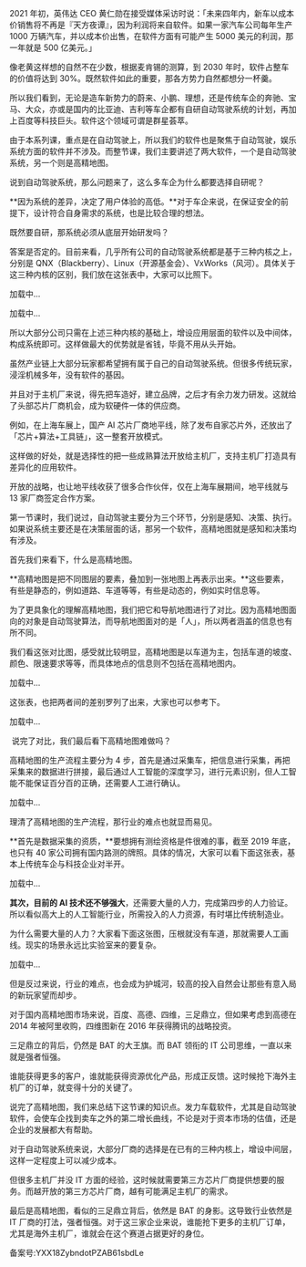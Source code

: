 2021 年初，英伟达 CEO 黄仁勋在接受媒体采访时说：「未来四年内，新车以成本价销售将不再是『天方夜谭』，因为利润将来自软件。如果一家汽车公司每年生产 1000 万辆汽车，并以成本价出售，在软件方面有可能产生 5000 美元的利润，那一年就是 500 亿美元。」 

像老黄这样想的自然不在少数，根据麦肯锡的测算，到 2030 年时，软件占整车的价值将达到 30\%。既然软件如此的重要，那各方势力自然都想分一杯羹。 

所以我们看到，无论是造车新势力的蔚来、小鹏、理想，还是传统车企的奔驰、宝马、大众，亦或是国内的比亚迪、吉利等车企都有自研自动驾驶系统的计划，再加上百度等科技巨头。软件这个领域可谓是群星荟萃。 

由于本系列课，重点是在自动驾驶上，所以我们的软件也是聚焦于自动驾驶，娱乐系统方面的软件并不涉及。而整节课，我们主要讲述了两大软件，一个是自动驾驶系统，另一个则是高精地图。  

说到自动驾驶系统，那么问题来了，这么多车企为什么都要选择自研呢？ 

**因为系统的差异，决定了用户体验的高低。**对于车企来说，在保证安全的前提下，设计符合自身需求的系统，也是比较合理的想法。 

既然要自研，那系统必须从底层开始研发吗？ 

答案是否定的。目前来看，几乎所有公司的自动驾驶系统都是基于三种内核之上，分别是 QNX（Blackberry）、Linux（开源基金会）、VxWorks（风河）。具体关于这三种内核的区别，我们放在这张表中，大家可以比照下。 

加载中...

加载中...

所以大部分公司只需在上述三种内核的基础上，增设应用层面的软件以及中间体，构成系统即可。这样做最大的优势就是省钱，毕竟不用从头开始。

虽然产业链上大部分玩家都希望拥有属于自己的自动驾驶系统。但很多传统玩家，浸淫机械多年，没有软件的基因。

并且对于主机厂来说，得先把车造好，建立品牌，之后才有余力发力研发。这就给了头部芯片厂商机会，成为软硬件一体的供应商。

例如，在上海车展上，国产 AI 芯片厂商地平线，除了发布自家芯片外，还放出了 「芯片+算法+工具链」，这一整套开放模式。

这样做的好处，就是选择性的把一些成熟算法开放给主机厂，支持主机厂打造具有差异化的应用软件。 

开放的战略，也让地平线收获了很多合作伙伴，仅在上海车展期间，地平线就与 13 家厂商签定合作方案。

第一节课时，我们说过，自动驾驶主要分为三个环节，分别是感知、决策、执行。如果说系统主要还是在决策层面的话，那另一个软件，高精地图就是感知和决策均有涉及。 

首先我们来看下，什么是高精地图。

**高精地图是把不同图层的要素，叠加到一张地图上再表示出来。**这些要素，有些是静态的，例如道路、车道等等，有些是动态的，例如实时信息等。 

为了更具象化的理解高精地图，我们把它和导航地图进行了对比。因为高精地图面向的对象是自动驾驶算法，而导航地图面对的是「人」，所以两者涵盖的信息也有所不同。

我们看这张对比图，感受就比较明显，高精地图是以车道为主，包括车道的坡度、颜色、限速要求等等，而具体地点的信息则不包括在高精地图内。 

加载中...

这张表，也把两者间的差别罗列了出来，大家也可以参考下。 

加载中...

 说完了对比，我们最后看下高精地图难做吗？

高精地图的生产流程主要分为 4 步，首先是通过采集车，把信息进行采集，再把采集来的数据进行拼接，最后通过人工智能的深度学习，进行元素识别，但人工智能不能保证百分百的正确，还需要人工进行确认。 

加载中...

理清了高精地图的生产流程，那行业的难点也就显而易见。

**首先是数据采集的资质，**要想拥有测绘资格是件很难的事，截至 2019 年底，也只有 40 家公司拥有国内路测的牌照。具体的情况，大家可以看下面这张表，基本上传统车企与科技企业对半开。

加载中...

**其次，目前的 AI 技术还不够强大**，还需要大量的人力，完成第四步的人力验证。所以看似高大上的人工智能行业，所需投入的人力资源，有时堪比传统制造业。 

为什么需要大量的人力？大家看下面这张图，压根就没有车道，那就需要人工画线。现实的场景永远比实验室来的要复杂。 

加载中...

但是反过来说，行业的难点，也会成为护城河，较高的投入自然会让那些有意入局的新玩家望而却步。

对于国内高精地图市场来说，百度、高德、四维，三足鼎立，但如果考虑到高德在 2014 年被阿里收购，四维图新在 2016 年获得腾讯的战略投资。

三足鼎立的背后，仍然是 BAT 的大王旗。而 BAT 领衔的 IT 公司思维，一直以来就是强者恒强。

谁能获得更多的客户，谁就能获得资源优化产品，形成正反馈。这时候抢下海外主机厂的订单，就变得十分的关键了。 

说完了高精地图，我们来总结下这节课的知识点。发力车载软件，尤其是自动驾驶软件，会使车企找到卖车之外的第二增长曲线，不论是对于资本市场的估值，还是企业的发展都大有帮助。 

对于自动驾驶系统来说，大部分厂商的选择是在已有的三种内核上，增设中间层，这样一定程度上可以减少成本。

但很多主机厂并没 IT 方面的经验，这时候就需要第三方芯片厂商提供想要的服务。而越开放的第三方芯片厂商，越有可能满足主机厂的需求。 

最后是高精地图，看似的三足鼎立背后，依然是 BAT 的身影。这导致行业依然是 IT 厂商的打法，强者恒强。对于这三家企业来说，谁能抢下更多的主机厂订单，尤其是海外主机厂，谁就会在这个赛道占据更好的身位。 

  

备案号:YXX18ZybndotPZAB61sbdLe